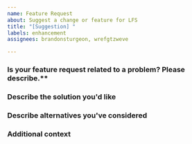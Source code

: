 ```yaml
---
name: Feature Request
about: Suggest a change or feature for LFS
title: "[Suggestion] "
labels: enhancement
assignees: brandonsturgeon, wrefgtzweve

---
```


### Is your feature request related to a problem? Please describe.**
<!-- A clear and concise description of what the problem is. Ex. I'm always frustrated when [...] -->

### Describe the solution you'd like
<!-- A clear and concise description of what you want to happen. -->

### Describe alternatives you've considered
<!-- A clear and concise description of any alternative solutions or features you've considered. -->

### Additional context
<!-- Add any other context or screenshots about the feature request here. -->
